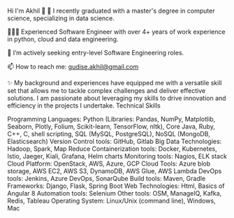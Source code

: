 Hi I'm Akhil 👋
🔭 I recently graduated with a master's degree in computer science, specializing in data science.

👨🏽‍💻 Experienced Software Engineer with over 4+ years of work experience in python, cloud and data engineering.

🌱 I’m actively seeking entry-level Software Engineering roles.

📫 How to reach me: gudise.akhil@gmail.com

✨ My background and experiences have equipped me with a versatile skill set that allows me to tackle complex challenges and deliver effective solutions. I am passionate about leveraging my skills to drive innovation and efficiency in the projects I undertake.
Technical Skills

Programming Languages: Python (Libraries: Pandas, NumPy, Matplotlib, Seaborn, Plotly, Folium, Scikit-learn, TensorFlow, nltk), Core Java, Ruby, C++, C, shell scripting, SQL (MySQL, PostgreSQL), NoSQL (MongoDB, Elasticsearch)
Version Control tools: GitHub, Gitlab
Big Data Technologies: Hadoop, Spark, Map Reduce
Containerization tools: Docker, Kubernetes, Istio, Jaeger, Kiali, Grafana, Helm charts
Monitoring tools: Nagios, ELK stack
Cloud Platform: OpenStack, AWS, Azure, GCP
Cloud Tools: Azure blob storage, AWS EC2, AWS S3, DynamoDB, AWS Glue, AWS Lambda
DevOps tools: Jenkins, Azure DevOps, SonarQube
Build tools: Maven, Gradle
Frameworks: Django, Flask, Spring Boot
Web Technologies: Html, Basics of Angular 8
Automation tools: Selenium
Other tools: OSM, ManageIQ, Kafka, Redis, Tableau
Operating System: Linux/Unix (command line), Windows, Mac
